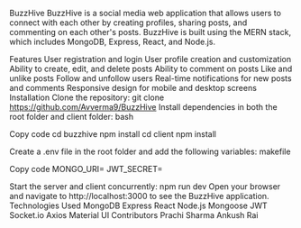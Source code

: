 BuzzHive
BuzzHive is a social media web application that allows users to connect with each other by creating profiles, sharing posts, and commenting on each other's posts. BuzzHive is built using the MERN stack, which includes MongoDB, Express, React, and Node.js.

Features
User registration and login
User profile creation and customization
Ability to create, edit, and delete posts
Ability to comment on posts
Like and unlike posts
Follow and unfollow users
Real-time notifications for new posts and comments
Responsive design for mobile and desktop screens
Installation
Clone the repository: git clone https://github.com/Avverma9/BuzzHive
Install dependencies in both the root folder and client folder:
bash

Copy code
cd buzzhive
npm install
cd client
npm install

Create a .env file in the root folder and add the following variables:
makefile

Copy code
MONGO_URI=<your-mongodb-uri>
JWT_SECRET=<your-jwt-secret>

Start the server and client concurrently:
npm run dev
Open your browser and navigate to http://localhost:3000 to see the BuzzHive application.
Technologies Used
MongoDB
Express
React
Node.js
Mongoose
JWT
Socket.io
Axios
Material UI
Contributors
Prachi Sharma
Ankush Rai
